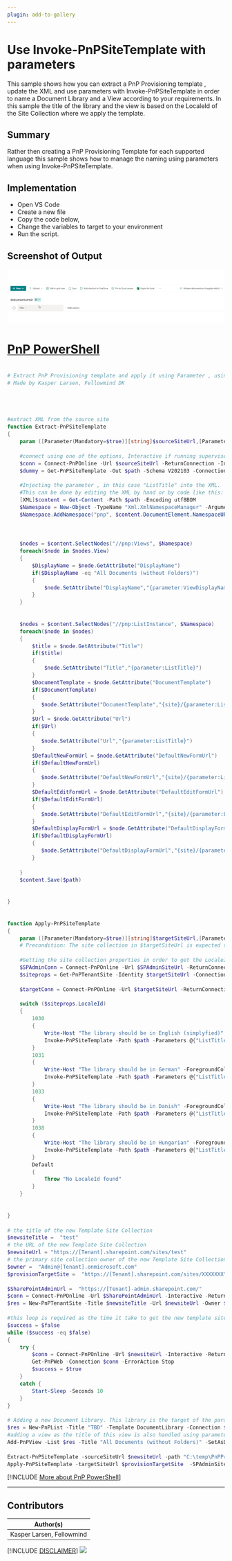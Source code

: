 ```yaml
---
plugin: add-to-gallery
---
```


# Use Invoke-PnPSiteTemplate with parameters

This sample shows how you can extract a PnP Provisioning template , update the XML and use parameters with Invoke-PnPSiteTemplate in order to name a Document Library and a View according to your requirements. In this sample the title of the library and the view is based on the LocaleId of the Site Collection where we apply the template.

## Summary

Rather then creating a PnP Provisioning Template for each supported language this sample shows how to manage the naming using parameters when using Invoke-PnPSiteTemplate.

## Implementation

- Open VS Code
- Create a new file
- Copy the code below,
- Change the variables to target to your environment
- Run the script.
 
## Screenshot of Output 

![Example Screenshot](assets/preview.png)

# [PnP PowerShell](#tab/pnpps)
```powershell

# Extract PnP Provisioning template and apply it using Parameter , using PS7.3 and PnP.Powershell 1.12*
# Made by Kasper Larsen, Fellowmind DK




#extract XML from the source site
function Extract-PnPSiteTemplate 
{
    param ([Parameter(Mandatory=$true)][string]$sourceSiteUrl,[Parameter(Mandatory=$true)][string]$path)

    #connect using one of the options, Interactive if running supervised, and clientid, tenant and thumbprint if unsupervised
    $conn = Connect-PnPOnline -Url $sourceSiteUrl -ReturnConnection -Interactive -ForceAuthentication
    $dummy = Get-PnPSiteTemplate -Out $path -Schema V202103 -Connection $conn -force -ListsToExtract "TBD" -ExcludeHandlers Navigation

    #Injecting the parameter , in this case "ListTitle" into the XML.
    #This can be done by editing the XML by hand or by code like this:
    [XML]$content = Get-Content -Path $path -Encoding utf8BOM
    $Namespace = New-Object -TypeName "Xml.XmlNamespaceManager" -ArgumentList $content.NameTable
    $Namespace.AddNamespace("pnp", $content.DocumentElement.NamespaceURI)
    

    
    $nodes = $content.SelectNodes("//pnp:Views", $Namespace)
    foreach($node in $nodes.View)
    {
        $DisplayName = $node.GetAttribute("DisplayName")
        if($DisplayName -eq "All Documents (without Folders)")
        {
            $node.SetAttribute("DisplayName","{parameter:ViewDisplayName}")  
        }
    }
    
    
    $nodes = $content.SelectNodes("//pnp:ListInstance", $Namespace)
    foreach($node in $nodes)
    {
        $title = $node.GetAttribute("Title")
        if($title)
        {
            $node.SetAttribute("Title","{parameter:ListTitle}")
        }
        $DocumentTemplate = $node.GetAttribute("DocumentTemplate")
        if($DocumentTemplate)
        {
           $node.SetAttribute("DocumentTemplate","{site}/{parameter:ListTitle}/Forms/template.dotx")
        }
        $Url = $node.GetAttribute("Url")
        if($Url)
        {
           $node.SetAttribute("Url","{parameter:ListTitle}")
        }
        $DefaultNewFormUrl = $node.GetAttribute("DefaultNewFormUrl")
        if($DefaultNewFormUrl)
        {
           $node.SetAttribute("DefaultNewFormUrl","{site}/{parameter:ListTitle}/Forms/Upload.aspx")
        }
        $DefaultEditFormUrl = $node.GetAttribute("DefaultEditFormUrl")
        if($DefaultEditFormUrl)
        {
           $node.SetAttribute("DefaultEditFormUrl","{site}/{parameter:ListTitle}/Forms/EditForm.aspx")
        }
        $DefaultDisplayFormUrl = $node.GetAttribute("DefaultDisplayFormUrl")
        if($DefaultDisplayFormUrl)
        {
           $node.SetAttribute("DefaultDisplayFormUrl","{site}/{parameter:ListTitle}/Forms/DispForm.aspx")
        }
        
    }
    $content.Save($path) 
   
    
}


function Apply-PnPSiteTemplate 
{
    param ([Parameter(Mandatory=$true)][string]$targetSiteUrl,[Parameter(Mandatory=$true)][string]$SPAdminSiteUrl,[Parameter(Mandatory=$true)][string]$path)
    # Precondition: The site collection in $targetSiteUrl is expected to exist already
    
    #Getting the site collection properties in order to get the LocaleID 
    $SPAdminConn = Connect-PnPOnline -Url $SPAdminSiteUrl -ReturnConnection -Interactive
    $siteprops = Get-PnPTenantSite -Identity $targetSiteUrl -Connection $SPAdminConn| Select -Property * 

    $targetConn = Connect-PnPOnline -Url $targetSiteUrl -ReturnConnection -Interactive 
    
    switch ($siteprops.LocaleId) 
    {
        1030
        { 
            Write-Host "The library should be in English (simplyfied)" -ForegroundColor Green
            Invoke-PnPSiteTemplate -Path $path -Parameters @{"ListTitle" = "Document Library";"ViewDisplayName"="All Documents (without Folders)"} -Connection $targetConn 
        }
        1031
        {
            Write-Host "The library should be in German" -ForegroundColor Green
            Invoke-PnPSiteTemplate -Path $path -Parameters @{"ListTitle" = "Dokumentenbibliothek";"ViewDisplayName"="Alles Documenten (kein mappen)"} -Connection $targetConn 
        }
        1033
        {
            Write-Host "The library should be in Danish" -ForegroundColor Green
            Invoke-PnPSiteTemplate -Path $path -Parameters @{"ListTitle" = "Dokumentbibliotek";"ViewDisplayName"="Alle Dokumenter (uden foldere)"} -Connection $targetConn -ClearNavigation
        }
        1038
        {
            Write-Host "The library should be in Hungarian" -ForegroundColor Green
            Invoke-PnPSiteTemplate -Path $path -Parameters @{"ListTitle" = "dokumentumtár";"ViewDisplayName"="Minden dokumentum (mappák nélkül)"} -Connection $targetConn -ClearNavigation
        }
        Default 
        {
            Throw "No LocaleId found"
        }
    }


}

# the title of the new Template Site Collection
$newsiteTitle =  "test" 
# the URL of the new Template Site Collection
$newsiteUrl = "https://[Tenant].sharepoint.com/sites/test" 
# the primary site collection owner of the new Template Site Collection
$owner =  "Admin@[Tenant].onmicrosoft.com"
$provisionTargetSite =  "https://[Tenant].sharepoint.com/sites/XXXXXXX"

$SharePointAdminUrl =  "https://[Tenant]-admin.sharepoint.com/" 
$conn = Connect-PnPOnline -Url $SharePointAdminUrl -Interactive -ReturnConnection
$res = New-PnPTenantSite -Title $newsiteTitle -Url $newsiteUrl -Owner $owner -TimeZone 3 -Connection $conn -Template "STS#3"

#this loop is required as the time it take to get the new template site ready varies 
$success = $false
while ($success -eq $false) 
{
    try {
        $conn = Connect-PnPOnline -Url $newsiteUrl -Interactive -ReturnConnection -ErrorAction Stop
        Get-PnPWeb -Connection $conn -ErrorAction Stop
        $success = $true
    }
    catch {
        Start-Sleep -Seconds 10
    }    
}

# Adding a new Document Library. This library is the target of the parameters in the provisioning and is names according to the LocaleID of the receiving site collection
$res = New-PnPList -Title "TBD" -Template DocumentLibrary -Connection $conn
#adding a view as the title of this view is also handled using parameters
Add-PnPView -List $res -Title "All Documents (without Folders)" -SetAsDefault -Query "" -Fields "Title" -Connection $conn

Extract-PnPSiteTemplate -sourceSiteUrl $newsiteUrl -path "C:\temp\PnPProvisioningUsingParameters.xml"
Apply-PnPSiteTemplate -targetSiteUrl $provisionTargetSite  -SPAdminSiteUrl $SharePointAdminUrl -path "C:\temp\PnPProvisioningUsingParameters.xml"


```
[!INCLUDE [More about PnP PowerShell](../../docfx/includes/MORE-PNPPS.md)]
***

## Contributors

| Author(s) |
|-----------|
| Kasper Larsen, Fellowmind|

[!INCLUDE [DISCLAIMER](../../docfx/includes/DISCLAIMER.md)]
<img src="https://pnptelemetry.azurewebsites.net/script-samples/scripts/spo-apply-pnptemplate-with-parameters" aria-hidden="true" />
